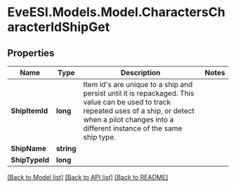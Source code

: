 # EveESI.Models.Model.CharactersCharacterIdShipGet

## Properties

Name | Type | Description | Notes
------------ | ------------- | ------------- | -------------
**ShipItemId** | **long** | Item id&#39;s are unique to a ship and persist until it is repackaged. This value can be used to track repeated uses of a ship, or detect when a pilot changes into a different instance of the same ship type. | 
**ShipName** | **string** |  | 
**ShipTypeId** | **long** |  | 

[[Back to Model list]](../README.md#documentation-for-models) [[Back to API list]](../README.md#documentation-for-api-endpoints) [[Back to README]](../README.md)

